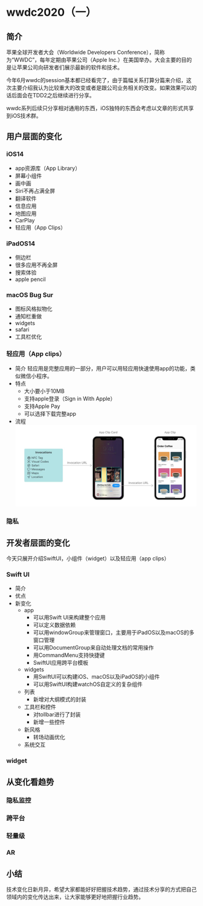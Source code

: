 # wwdc2020（一）

## 简介

苹果全球开发者大会（Worldwide Developers Conference），简称为“WWDC”，每年定期由苹果公司（Apple Inc.）在美国举办。大会主要的目的是让苹果公司向研发者们展示最新的软件和技术。

今年6月wwdc的session基本都已经看完了，由于篇幅关系打算分篇来介绍，这次主要介绍我认为比较重大的改变或者是跟公司业务相关的改变。如果效果可以的话后面会在TDD2之后继续进行分享。

wwdc系列后续只分享相对通用的东西，iOS独特的东西会考虑以文章的形式共享到iOS技术群。

## 用户层面的变化

### iOS14

+ app资源库（App Library）
+ 屏幕小组件
+ 画中画
+ Siri不再占满全屏
+ 翻译软件
+ 信息应用
+ 地图应用
+ CarPlay
+ 轻应用（App Clips）

### iPadOS14

+ 侧边栏
+ 很多应用不再全屏
+ 搜索体验
+ apple pencil

### macOS Bug Sur

+ 图标风格拟物化
+ 通知栏重做
+ widgets
+ safari
+ 工具栏优化

### 轻应用（App clips）

+ 简介
轻应用是完整应用的一部分，用户可以用轻应用快速使用app的功能，类似微信小程序。
+ 特点
  + 大小要小于10MB
  + 支持apple登录（Sign in With Apple）
  + 支持Apple Pay
  + 可以选择下载完整app
+ 流程
![270478-b08d23d2850ee8e7](/assets/270478-b08d23d2850ee8e7.jpg)

### 隐私

## 开发者层面的变化

今天只展开介绍SwiftUI，小组件（widget）以及轻应用（app clips）

### Swift UI

+ 简介
+ 优点
+ 新变化
  + app
    + 可以用Swift UI来构建整个应用
    + 可以定义数据依赖
    + 可以用windowGroup来管理窗口，主要用于iPadOS以及macOS的多窗口管理
    + 可以用DocumentGroup来自动处理文档的常用操作
    + 用CommandMenu支持快捷键
    + SwiftUI应用跨平台模板
  + widgets
    + 用SwiftUI可以构建iOS、macOS以及iPadOS的小组件
    + 可以用SwiftUI构建watchOS自定义的复杂组件
  + 列表
    + 新增对大纲模式的封装
  + 工具栏和控件
    + 对tollbar进行了封装
    + 新增一些控件
  + 新风格
    + 转场动画优化
  + 系统交互

### widget

## 从变化看趋势

### 隐私监控

### 跨平台

### 轻量级

### AR

## 小结

技术变化日新月异，希望大家都能好好把握技术趋势，通过技术分享的方式把自己领域内的变化传达出来，让大家能够更好地把握行业趋势。
